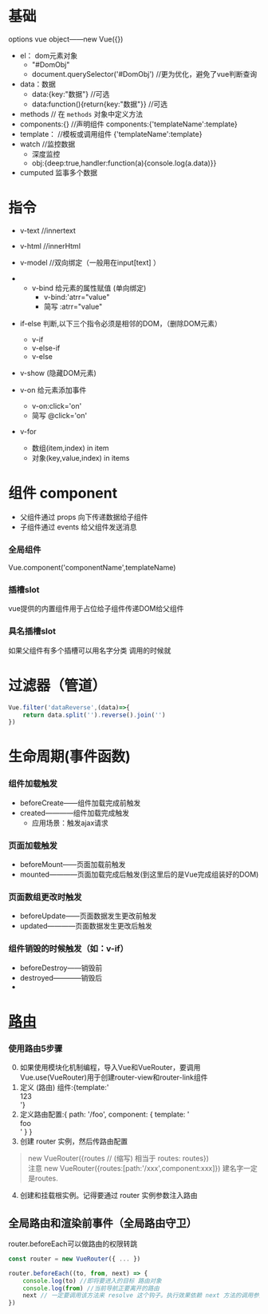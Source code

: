 # 基础
options vue object——new Vue({})
- el： dom元素对象
    - "#DomObj"
    - document.querySelector('#DomObj') //更为优化，避免了vue判断查询
- data：数据
    - data:{key:"数据"}   //可选
    - data:function(){return{key:"数据"}} //可选
- methods 	// 在 `methods` 对象中定义方法
- components:{}     //声明组件  components:{'templateName':template}
- template：		//模板或调用组件 {'templateName':template}
- watch		//监控数据
	- 深度监控
	- obj:{deep:true,handler:function(a){console.log(a.data)}}
- cumputed 监事多个数据
# 指令
- v-text    //innertext
- v-html    //innerHtml
- v-model	//双向绑定（一般用在input[text] ）
- - v-bind 给元素的属性赋值 (单向绑定)
    - v-bind:'atrr="value"
    - 简写 :atrr="value"
- if-else 判断,以下三个指令必须是相邻的DOM，（删除DOM元素）
    - v-if
    - v-else-if
    - v-else
- v-show (隐藏DOM元素)

- v-on 给元素添加事件
    - v-on:click='on'
    - 简写 @click='on'
- v-for
    - 数组(item,index) in item
    - 对象(key,value,index) in items
# 组件 component
-   父组件通过 props 向下传递数据给子组件
- 子组件通过 events 给父组件发送消息

### 全局组件
Vue.component('componentName',templateName)
### 插槽slot
vue提供的内置组件<slot></slot>用于占位给子组件传递DOM给父组件
### 具名插槽slot
如果父组件有多个插槽可以用名字分类<slot name='one'></slot> 调用的时候就<div slot='one'></div>

# 过滤器（管道）
```javascript
Vue.filter('dataReverse',(data)=>{
    return data.split('').reverse().join('')
})
```

# 生命周期(事件函数)
### 组件加载触发
- beforeCreate——组件加载完成前触发
- created————组件加载完成触发
	- 应用场景：触发ajax请求
### 页面加载触发
- beforeMount——页面加载前触发
- mounted————页面加载完成后触发(到这里后的是Vue完成组装好的DOM)
### 页面数组更改时触发
- beforeUpdate——页面数据发生更改前触发
- updated————页面数据发生更改后触发
### 组件销毁的时候触发（如：v-if）
- beforeDestroy——销毁前
- destroyed————销毁后
- 

# [路由](https://router.vuejs.org/zh/)
### 使用路由5步骤
0. 如果使用模块化机制编程，导入Vue和VueRouter，要调用 Vue.use(VueRouter)用于创建router-view和router-link组件
1. 定义 (路由) 组件:{template:'<div>123</div>'}
2. 定义路由配置:{ path: '/foo', component: { template: '<div>foo</div>' } }
3. 创建 router 实例，然后传路由配置 
> new VueRouter({routes // (缩写) 相当于 routes: routes})  
> 注意  new VueRouter({routes:[path:'/xxx',component:xxx]})  建名字一定是routes.

4. 创建和挂载根实例。记得要通过 router 实例参数注入路由

## 全局路由和渲染前事件（全局路由守卫）

router.beforeEach可以做路由的权限转跳

```js
const router = new VueRouter({ ... })

router.beforeEach((to, from, next) => {
    console.log(to) //即将要进入的目标 路由对象
    console.log(from) //当前导航正要离开的路由
    next // 一定要调用该方法来 resolve 这个钩子。执行效果依赖 next 方法的调用参数。
})
```